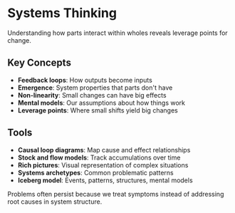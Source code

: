# Systems Thinking

Understanding how parts interact within wholes reveals leverage points for change.

## Key Concepts

- **Feedback loops**: How outputs become inputs
- **Emergence**: System properties that parts don't have
- **Non-linearity**: Small changes can have big effects
- **Mental models**: Our assumptions about how things work
- **Leverage points**: Where small shifts yield big changes

## Tools

- **Causal loop diagrams**: Map cause and effect relationships
- **Stock and flow models**: Track accumulations over time
- **Rich pictures**: Visual representation of complex situations
- **Systems archetypes**: Common problematic patterns
- **Iceberg model**: Events, patterns, structures, mental models

Problems often persist because we treat symptoms instead of addressing root causes in system structure.